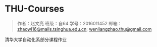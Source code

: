 # THU-Courses

> 作者：赵文亮
> 班级：自64
> 学号：2016011452
> 邮箱：zhaowl16@mails.tsinghua.edu.cn; wenliangzhao.thu@gmail.com

清华大学自动化系部分课程作业
